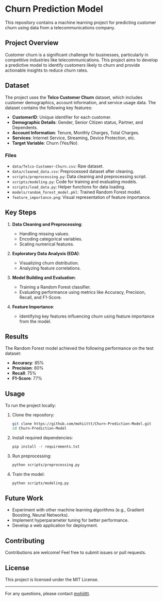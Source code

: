 # Churn Prediction Model

This repository contains a machine learning project for predicting customer churn using data from a telecommunications company.

## Project Overview

Customer churn is a significant challenge for businesses, particularly in competitive industries like telecommunications. This project aims to develop a predictive model to identify customers likely to churn and provide actionable insights to reduce churn rates.

## Dataset

The project uses the **Telco Customer Churn** dataset, which includes customer demographics, account information, and service usage data. The dataset contains the following key features:

- **CustomerID**: Unique identifier for each customer.
- **Demographic Details**: Gender, Senior Citizen status, Partner, and Dependents.
- **Account Information**: Tenure, Monthly Charges, Total Charges.
- **Services**: Internet Service, Streaming, Device Protection, etc.
- **Target Variable**: Churn (Yes/No).

### Files

- `data/Telco-Customer-Churn.csv`: Raw dataset.
- `data/cleaned_data.csv`: Preprocessed dataset after cleaning.
- `scripts/preprocessing.py`: Data cleaning and preprocessing script.
- `scripts/modeling.py`: Code for training and evaluating models.
- `scripts/load_data.py`: Helper functions for data loading.
- `models/random_forest_model.pkl`: Trained Random Forest model.
- `feature_importance.png`: Visual representation of feature importance.

## Key Steps

1. **Data Cleaning and Preprocessing**:

   - Handling missing values.
   - Encoding categorical variables.
   - Scaling numerical features.

2. **Exploratory Data Analysis (EDA)**:

   - Visualizing churn distribution.
   - Analyzing feature correlations.

3. **Model Building and Evaluation**:

   - Training a Random Forest classifier.
   - Evaluating performance using metrics like Accuracy, Precision, Recall, and F1-Score.

4. **Feature Importance**:
   - Identifying key features influencing churn using feature importance from the model.

## Results

The Random Forest model achieved the following performance on the test dataset:

- **Accuracy**: 85%
- **Precision**: 80%
- **Recall**: 75%
- **F1-Score**: 77%

## Usage

To run the project locally:

1. Clone the repository:
   ```bash
   git clone https://github.com/mohiittt/Churn-Prediction-Model.git
   cd Churn-Prediction-Model
   ```
2. Install required dependencies:
   ```bash
   pip install -r requirements.txt
   ```
3. Run preprocessing:
   ```bash
   python scripts/preprocessing.py
   ```
4. Train the model:
   ```bash
   python scripts/modeling.py
   ```

## Future Work

- Experiment with other machine learning algorithms (e.g., Gradient Boosting, Neural Networks).
- Implement hyperparameter tuning for better performance.
- Develop a web application for deployment.

## Contributing

Contributions are welcome! Feel free to submit issues or pull requests.

## License

This project is licensed under the MIT License.

---

For any questions, please contact [mohiittt](https://github.com/mohiittt).

